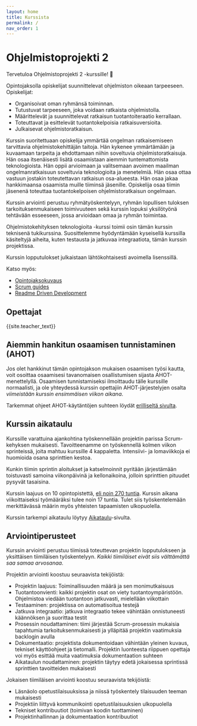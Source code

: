 ```yaml
---
layout: home
title: Kurssista
permalink: /
nav_order: 1
---
```


# Ohjelmistoprojekti 2

Tervetuloa Ohjelmistoprojekti 2 -kurssille! 👋

Opintojaksolla opiskelijat suunnittelevat ohjelmiston oikeaan tarpeeseen. Opiskelijat:

- Organisoivat oman ryhmänsä toiminnan.
- Tutustuvat tarpeeseen, joka voidaan ratkaista ohjelmistolla.
- Määrittelevät ja suunnittelevat ratkaisun tuotantoiteraatio kerrallaan.
- Toteuttavat ja esittelevät tuotantokelpoisia ratkaisuversioita.
- Julkaisevat ohjelmistoratkaisun.

Kurssin suoritettuaan opiskelija ymmärtää ongelman ratkaisemiseen tarvittavia ohjelmistokehittäjän taitoja. Hän kykenee ymmärtämään ja kuvaamaan tarpeita ja ehdottamaan niihin soveltuvia ohjelmistoratkaisuja. Hän osaa itsenäisesti lisätä osaamistaan aiemmin tuntemattomista teknologioista. Hän oppii arvioimaan ja valitsemaan avoimen maailman ongelmanratkaisuun soveltuvia teknologioita ja menetelmiä. Hän osaa ottaa vastuun jostakin toteutettavan ratkaisun osa-alueesta. Hän osaa jakaa hankkimaansa osaamista muille tiiminsä jäsenille. Opiskelija osaa tiimin jäsenenä toteuttaa tuotantokelpoisen ohjelmistoratkaisun ongelmaan.

Kurssin arviointi perustuu ryhmätyöskentelyyn, ryhmän lopullisen tuloksen tarkoituksenmukaiseen toimivuuteen sekä kurssin lopuksi yksilötyönä tehtävään esseeseen, jossa arvioidaan omaa ja ryhmän toimintaa.

Ohjelmistokehityksen teknologioita -kurssi toimii osin tämän kurssin teknisenä tukikurssina. Suosittelemme hyödyntämään kyseisellä kurssilla käsiteltyjä aiheita, kuten testausta ja jatkuvaa integraatiota, tämän kurssin projektissa.

Kurssin lopputulokset julkaistaan lähtökohtaisesti avoimella lisenssillä.

Katso myös:

- [Opintojaksokuvaus](https://opinto-opas.haaga-helia.fi/course_unit/SOF007AS3A)
- [Scrum guides](https://scrumguides.org/)
- [Readme Driven Development](https://tom.preston-werner.com/2010/08/23/readme-driven-development.html)

## Opettajat

{{site.teacher_text}}

## Aiemmin hankitun osaamisen tunnistaminen (AHOT)

Jos olet hankkinut tämän opintojakson mukaisen osaamisen työsi kautta, voit osoittaa osaamisesi tavanomaisen osallistumisen sijasta AHOT-menettelyllä. Osaamisen tunnistamiseksi ilmoittaudu tälle kurssille normaalisti, ja ole yhteydessä kurssin opettajiin AHOT-järjestelyjen osalta _viimeistään kurssin ensimmäisen viikon aikana_.

Tarkemmat ohjeet AHOT-käytäntöjen suhteen löydät [erilliseltä sivulta](ahot).

## Kurssin aikataulu 

Kurssille varattuina ajankohtina työskennellään projektin parissa Scrum-kehyksen mukaisesti. Tavoitteenamme on työskennellä kolmen viikon sprinteissä, joita mahtuu kurssille 4 kappaletta. Intensiivi- ja lomaviikkoja ei huomioida osana sprinttien kestoa.

Kunkin tiimin sprintin aloitukset ja katselmoinnit pyritään järjestämään toistuvasti samoina viikonpäivinä ja kellonaikoina, jolloin sprinttien pituudet pysyvät tasaisina.

Kurssin laajuus on 10 opintopistettä, [eli noin 270 tuntia](https://www.haaga-helia.fi/fi/ects-jarjestelma-ja-tutkintotodistuksen-liite-eli-diploma-supplement). Kurssin aikana viikoittaiseksi työmääräksi tulee noin 17 tuntia. Tulet siis työskentelemään merkittävässä määrin myös yhteisten tapaamisten ulkopuolella.

Kurssin tarkempi aikataulu löytyy [Aikataulu](/aikataulu)-sivulta.

## Arviointiperusteet

Kurssin arviointi perustuu tiimissä toteuttevan projektin lopputulokseen ja yksittäisen tiimiläisen työskentelyyn. _Kaikki tiimiläiset eivät siis välttämättä saa samaa arvosanaa._

Projektin arviointi koostuu seuraavista tekijöistä:

- Projektin laajuus: Toiminallisuuden määrä ja sen monimutkaisuus
- Tuotantoonvienti: kaikki projektin osat on viety tuotantoympäristöön. Ohjelmistoa viedään tuotantoon jatkuvasti, mielellään viikottain
- Testaaminen: projektissa on automatisoitua testejä
- Jatkuva integraatio: jatkuva integraatio tekee vähintään onnistuneesti käännöksen ja suorittaa testit
- Prosessin noudattaminen: tiimi järjestää Scrum-prosessin mukaisia tapahtumia tarkoituksenmukaisesti ja ylläpitää projektin vaatimuksia backlogin avulla
- Dokumentaatio: projektista dokumentoidaan vähintään yleinen kuvaus, tekniset käyttöohjeet ja tietomalli. Projektin luonteesta riippuen opettaja voi myös esittää muita vaatimuksia dokumentaation suhteen
- Aikataulun noudattaminen: projektin täytyy edetä jokaisessa sprintissä sprinttien tavoitteiden mukaisesti

Jokaisen tiimiläisen arviointi koostuu seuraavista tekijöistä:

- Läsnäolo opetustilaisuuksissa ja niissä työskentely tilaisuuden teeman mukaisesti
- Projektiin liittyvä kommunikointi opetustilaisuuksien ulkopuolella
- Tekniset kontribuutiot (toimivan koodin tuottaminen)
- Projektinhallinnan ja dokumentaation kontribuutiot
